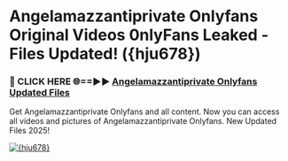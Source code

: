 # Angelamazzantiprivate Onlyfans Original Videos 0nlyFans Leaked - Files Updated! ({hju678})

<h3>🔴 CLICK HERE 🌐==►► <a href="https://tinyurl.com/ms9xzufz" rel="nofollow">Angelamazzantiprivate Onlyfans Updated Files</a></h3>

Get Angelamazzantiprivate Onlyfans and all content. Now you can access all videos and pictures of Angelamazzantiprivate Onlyfans. New Updated Files 2025!

[![{hju678}](https://i.imgur.com/PQ7UWWw.gif)](https://tinyurl.com/ms9xzufz)